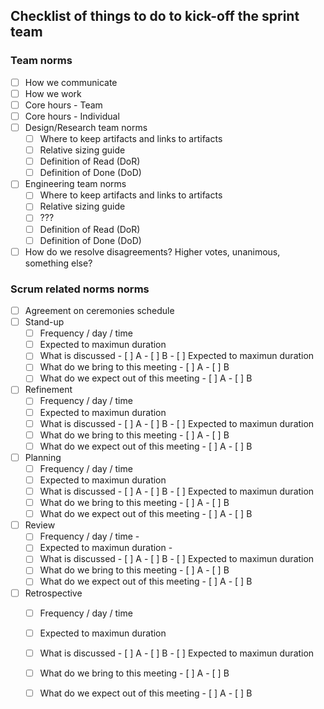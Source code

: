 ## Checklist of things to do to kick-off the sprint team

### Team norms
- [ ] How we communicate
- [ ] How we work
- [ ] Core hours - Team
- [ ] Core hours - Individual
- [ ] Design/Research team norms
   - [ ] Where to keep artifacts and links to artifacts 
   - [ ] Relative sizing guide
   - [ ] Definition of Read (DoR)
   - [ ] Definition of Done (DoD)
- [ ] Engineering team norms
   - [ ] Where to keep artifacts and links to artifacts 
   - [ ] Relative sizing guide
   - [ ] ???
   - [ ] Definition of Read (DoR)
   - [ ] Definition of Done (DoD)
- [ ] How do we resolve disagreements? Higher votes, unanimous, something else?

### Scrum related norms norms
- [ ] Agreement on ceremonies schedule
- [ ] Stand-up
  - [ ] Frequency / day / time
  - [ ] Expected to maximun duration
   - [ ] What is discussed
          - [ ] A
          - [ ] B
            - [ ] Expected to maximun duration
    - [ ] What do we bring to this meeting
          - [ ] A
          - [ ] B
    - [ ] What do we expect out of this meeting
          - [ ] A
          - [ ] B
          
- [ ] Refinement
  - [ ] Frequency / day /  time
  - [ ] Expected to maximun duration
   - [ ] What is discussed
          - [ ] A
          - [ ] B
            - [ ] Expected to maximun duration
   - [ ] What do we bring to this meeting
          - [ ] A
          - [ ] B
   - [ ] What do we expect out of this meeting
          - [ ] A
          - [ ] B
          
- [ ] Planning
  - [ ] Frequency / day /  time
  - [ ] Expected to maximun duration
   - [ ] What is discussed
          - [ ] A
          - [ ] B
            - [ ] Expected to maximun duration
   - [ ] What do we bring to this meeting
          - [ ] A
          - [ ] B
   - [ ] What do we expect out of this meeting
          - [ ] A
          - [ ] B
          
- [ ] Review
  - [ ] Frequency / day /  time - 
  - [ ] Expected to maximun duration - 
   - [ ] What is discussed
          - [ ] A
          - [ ] B
            - [ ] Expected to maximun duration
   - [ ] What do we bring to this meeting
          - [ ] A
          - [ ] B
   - [ ] What do we expect out of this meeting
          - [ ] A
          - [ ] B
          
- [ ] Retrospective
  - [ ] Frequency / day /  time
  - [ ] Expected to maximun duration
   - [ ] What is discussed
          - [ ] A
          - [ ] B
            - [ ] Expected to maximun duration
   - [ ] What do we bring to this meeting
          - [ ] A
          - [ ] B
   - [ ] What do we expect out of this meeting
          - [ ] A
          - [ ] B
  

###

###
